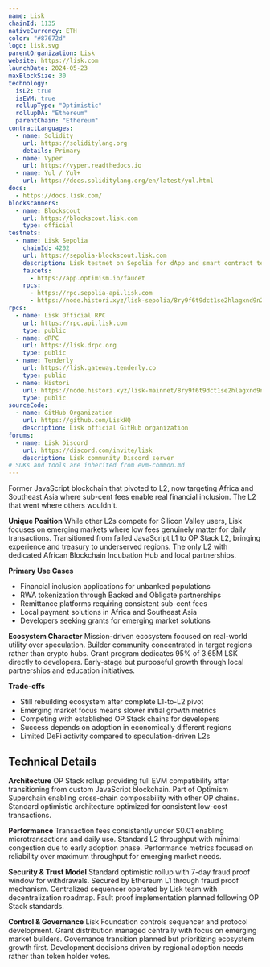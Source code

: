 ```yaml
---
name: Lisk
chainId: 1135
nativeCurrency: ETH
color: "#87672d"
logo: lisk.svg
parentOrganization: Lisk
website: https://lisk.com
launchDate: 2024-05-23
maxBlockSize: 30
technology:
  isL2: true
  isEVM: true
  rollupType: "Optimistic"
  rollupDA: "Ethereum"
  parentChain: "Ethereum"
contractLanguages:
  - name: Solidity
    url: https://soliditylang.org
    details: Primary
  - name: Vyper
    url: https://vyper.readthedocs.io
  - name: Yul / Yul+
    url: https://docs.soliditylang.org/en/latest/yul.html
docs:
  - https://docs.lisk.com/
blockscanners:
  - name: Blockscout
    url: https://blockscout.lisk.com
    type: official
testnets:
  - name: Lisk Sepolia
    chainId: 4202
    url: https://sepolia-blockscout.lisk.com
    description: Lisk testnet on Sepolia for dApp and smart contract testing.
    faucets:
      - https://app.optimism.io/faucet
    rpcs:
      - https://rpc.sepolia-api.lisk.com
      - https://node.histori.xyz/lisk-sepolia/8ry9f6t9dct1se2hlagxnd9n2a
rpcs:
  - name: Lisk Official RPC
    url: https://rpc.api.lisk.com
    type: public
  - name: dRPC
    url: https://lisk.drpc.org
    type: public
  - name: Tenderly
    url: https://lisk.gateway.tenderly.co
    type: public
  - name: Histori
    url: https://node.histori.xyz/lisk-mainnet/8ry9f6t9dct1se2hlagxnd9n2a
    type: public
sourceCode:
  - name: GitHub Organization
    url: https://github.com/LiskHQ
    description: Lisk official GitHub organization
forums:
  - name: Lisk Discord
    url: https://discord.com/invite/lisk
    description: Lisk community Discord server
# SDKs and tools are inherited from evm-common.md
---
```


Former JavaScript blockchain that pivoted to L2, now targeting Africa and Southeast Asia where sub-cent fees enable real financial inclusion. The L2 that went where others wouldn't.

**Unique Position**
While other L2s compete for Silicon Valley users, Lisk focuses on emerging markets where low fees genuinely matter for daily transactions. Transitioned from failed JavaScript L1 to OP Stack L2, bringing experience and treasury to underserved regions. The only L2 with dedicated African Blockchain Incubation Hub and local partnerships.

**Primary Use Cases**

- Financial inclusion applications for unbanked populations
- RWA tokenization through Backed and Obligate partnerships
- Remittance platforms requiring consistent sub-cent fees
- Local payment solutions in Africa and Southeast Asia
- Developers seeking grants for emerging market solutions

**Ecosystem Character**
Mission-driven ecosystem focused on real-world utility over speculation. Builder community concentrated in target regions rather than crypto hubs. Grant program dedicates 95% of 3.65M LSK directly to developers. Early-stage but purposeful growth through local partnerships and education initiatives.

**Trade-offs**

- Still rebuilding ecosystem after complete L1-to-L2 pivot
- Emerging market focus means slower initial growth metrics
- Competing with established OP Stack chains for developers
- Success depends on adoption in economically different regions
- Limited DeFi activity compared to speculation-driven L2s

## Technical Details

**Architecture**
OP Stack rollup providing full EVM compatibility after transitioning from custom JavaScript blockchain. Part of Optimism Superchain enabling cross-chain composability with other OP chains. Standard optimistic architecture optimized for consistent low-cost transactions.

**Performance**
Transaction fees consistently under $0.01 enabling microtransactions and daily use. Standard L2 throughput with minimal congestion due to early adoption phase. Performance metrics focused on reliability over maximum throughput for emerging market needs.

**Security & Trust Model**
Standard optimistic rollup with 7-day fraud proof window for withdrawals. Secured by Ethereum L1 through fraud proof mechanism. Centralized sequencer operated by Lisk team with decentralization roadmap. Fault proof implementation planned following OP Stack standards.

**Control & Governance**
Lisk Foundation controls sequencer and protocol development. Grant distribution managed centrally with focus on emerging market builders. Governance transition planned but prioritizing ecosystem growth first. Development decisions driven by regional adoption needs rather than token holder votes.
